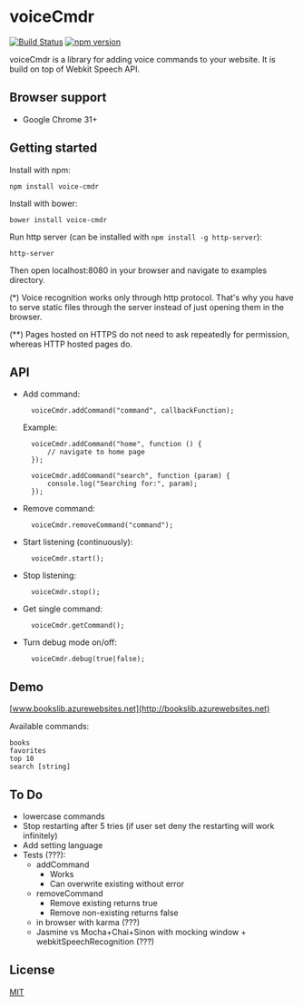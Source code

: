# voiceCmdr

[![Build Status](https://travis-ci.org/jj09/voiceCmdr.svg?branch=master)](https://travis-ci.org/jj09/voiceCmdr)
[![npm version](https://badge.fury.io/js/voice-cmdr.svg)](http://badge.fury.io/js/voice-cmdr)

voiceCmdr is a library for adding voice commands to your website. It is build on top of Webkit Speech API.

## Browser support

* Google Chrome 31+

## Getting started

Install with npm:

	npm install voice-cmdr

Install with bower:

	bower install voice-cmdr

Run http server (can be installed with `npm install -g http-server`):

	http-server

Then open localhost:8080 in your browser and navigate to examples directory.

(*) Voice recognition works only through http protocol. That's why you have to serve static files through the server instead of just opening them in the browser.

(**) Pages hosted on HTTPS do not need to ask repeatedly for permission, whereas HTTP hosted pages do.

## API

* Add command:

		voiceCmdr.addCommand("command", callbackFunction);

	Example:

		voiceCmdr.addCommand("home", function () {
			// navigate to home page
		});
		
		voiceCmdr.addCommand("search", function (param) {
			console.log("Searching for:", param);
		});	

* Remove command:

		voiceCmdr.removeCommand("command");

* Start listening (continuously):

		voiceCmdr.start();

* Stop listening:

		voiceCmdr.stop();

* Get single command:

		voiceCmdr.getCommand();

* Turn debug mode on/off:

		voiceCmdr.debug(true|false);

## Demo

[www.bookslib.azurewebsites.net](http://bookslib.azurewebsites.net)

Available commands:

	books
	favorites
	top 10
	search [string]

## To Do

* lowercase commands
* Stop restarting after 5 tries (if user set deny the restarting will work infinitely)
* Add setting language
* Tests (???):
	* addCommand
		* Works
		* Can overwrite existing without error
	* removeCommand
		* Remove existing returns true
		* Remove non-existing returns false
	* in browser with karma (???)
	* Jasmine vs Mocha+Chai+Sinon with mocking window + webkitSpeechRecognition (???)
	
## License
[MIT](http://www.opensource.org/licenses/mit-license.php)
